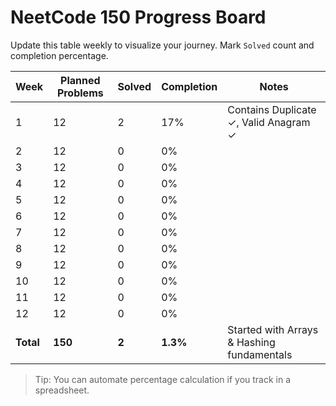 # NeetCode 150 Progress Board

Update this table weekly to visualize your journey. Mark `Solved` count and completion percentage.

| Week | Planned Problems | Solved | Completion | Notes |
|------|------------------|--------|------------|-------|
| 1 | 12 | 2 | 17% | Contains Duplicate ✓, Valid Anagram ✓ |
| 2 | 12 | 0 | 0% | |
| 3 | 12 | 0 | 0% | |
| 4 | 12 | 0 | 0% | |
| 5 | 12 | 0 | 0% | |
| 6 | 12 | 0 | 0% | |
| 7 | 12 | 0 | 0% | |
| 8 | 12 | 0 | 0% | |
| 9 | 12 | 0 | 0% | |
| 10 | 12 | 0 | 0% | |
| 11 | 12 | 0 | 0% | |
| 12 | 12 | 0 | 0% | |
| **Total** | **150** | **2** | **1.3%** | Started with Arrays & Hashing fundamentals |

> Tip: You can automate percentage calculation if you track in a spreadsheet.
